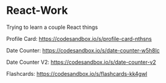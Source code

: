# React-Work

Trying to learn a couple React things

Profile Card: https://codesandbox.io/s/profile-card-nthsns

Date Counter: https://codesandbox.io/s/date-counter-w5h8lc 

Date Counter V2: https://codesandbox.io/s/date-counter-v2

Flashcards: https://codesandbox.io/s/flashcards-kk4gwl


